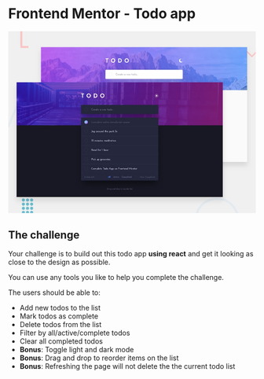 # Frontend Mentor - Todo app

![Design preview for the Todo app coding challenge](./design/desktop-preview.jpg)

## The challenge

Your challenge is to build out this todo app **using react** and get it looking as close to the design as possible.

You can use any tools you like to help you complete the challenge.

The users should be able to:

- Add new todos to the list
- Mark todos as complete
- Delete todos from the list
- Filter by all/active/complete todos
- Clear all completed todos
- **Bonus**: Toggle light and dark mode
- **Bonus**: Drag and drop to reorder items on the list
- **Bonus**: Refreshing the page will not delete the the current todo list
